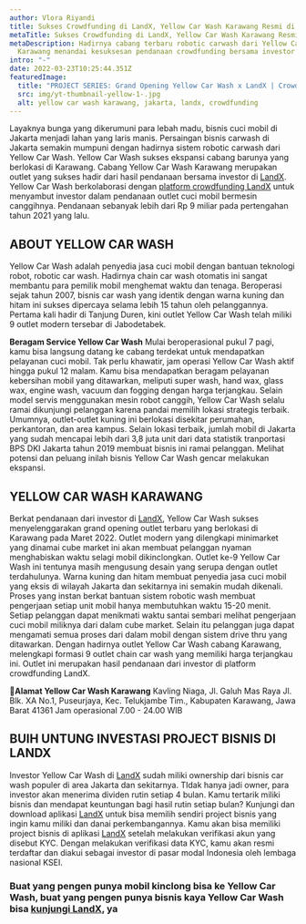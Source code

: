 ```yaml
---
author: Vlora Riyandi
title: Sukses Crowdfunding di LandX, Yellow Car Wash Karawang Resmi di Buka
metaTitle: Sukses Crowdfunding di LandX, Yellow Car Wash Karawang Resmi di Buka
metaDescription: Hadirnya cabang terbaru robotic carwash dari Yellow Car Wash di
  Karawang menandai kesuksesan pendanaan crowdfunding bersama investor di LandX.
intro: "-"
date: 2022-03-23T10:25:44.351Z
featuredImage:
  title: "PROJECT SERIES: Grand Opening Yellow Car Wash x LandX | Crowdfunding"
  src: img/yt-thumbnail-yellow-1-.jpg
  alt: yellow car wash karawang, jakarta, landx, crowdfunding
---
```

Layaknya bunga yang dikerumuni para lebah madu, bisnis cuci mobil di Jakarta menjadi lahan yang laris manis. Persaingan bisnis carwash di Jakarta semakin mumpuni dengan hadirnya sistem robotic carwash dari Yellow Car Wash.
Yellow Car Wash sukses ekspansi cabang barunya yang berlokasi di Karawang. Cabang Yellow Car Wash Karawang merupakan outlet yang sukses hadir dari hasil pendanaan bersama investor di [LandX](https://landx.id/).
Yellow Car Wash berkolaborasi dengan [platform crowdfunding LandX](https://landx.id/) untuk menyambut investor dalam pendanaan outlet cuci mobil bermesin canggihnya. Pendanaan sebanyak lebih dari Rp 9 miliar pada pertengahan tahun 2021 yang lalu.

## ABOUT YELLOW CAR WASH

Yellow Car Wash adalah penyedia jasa cuci mobil dengan bantuan teknologi robot, robotic car wash. Hadirnya chain car wash otomatis ini sangat membantu para pemilik mobil menghemat waktu dan tenaga. 
Beroperasi sejak tahun 2007, bisnis car wash yang identik dengan warna kuning dan hitam ini sukses dipercaya selama lebih 15 tahun oleh pelanggannya. Pertama kali hadir di Tanjung Duren, kini outlet Yellow Car Wash telah miliki 9 outlet modern tersebar di Jabodetabek.

**Beragam Service Yellow Car Wash**
Mulai beroperasional pukul 7 pagi, kamu bisa langsung datang ke cabang terdekat untuk mendapatkan pelayanan cuci mobil. Tak perlu khawatir, jam operasi Yellow Car Wash aktif hingga pukul 12 malam.
Kamu bisa mendapatkan beragam pelayanan kebersihan mobil yang ditawarkan, meliputi super wash, hand wax, glass wax, engine wash, vacuum dan fogging dengan harga terjangkau.
Selain model servis menggunakan mesin robot canggih, Yellow Car Wash selalu ramai dikunjungi pelanggan karena pandai memilih lokasi strategis terbaik. Umumnya, outlet-outlet kuning ini berlokasi disekitar perumahan, perkantoran, dan area kampus. 
Selain lokasi terbaik, jumlah mobil di Jakarta yang sudah mencapai lebih dari 3,8 juta unit dari data statistik tranportasi BPS DKI Jakarta tahun 2019 membuat bisnis ini ramai pelanggan. Melihat potensi dan peluang inilah bisnis Yellow Car Wash gencar melakukan ekspansi.

## YELLOW CAR WASH KARAWANG

Berkat pendanaan dari investor di [LandX](https://landx.id/), Yellow Car Wash sukses menyelenggarakan grand opening outlet terbaru yang berlokasi di Karawang pada Maret 2022. Outlet modern yang dilengkapi minimarket yang dinamai cube market ini akan membuat pelanggan nyaman menghabiskan waktu selagi mobil dikinclongkan.
Outlet ke-9 Yellow Car Wash ini tentunya masih mengusung desain yang serupa dengan outlet terdahulunya. Warna kuning dan hitam membuat penyedia jasa cuci mobil yang eksis di wilayah Jakarta dan sekitarnya ini semakin mudah dikenali.
Proses yang instan berkat bantuan sistem robotic wash membuat pengerjaan setiap unit mobil hanya membutuhkan waktu 15-20 menit. Setiap pelanggan dapat menikmati waktu santai sembari melihat pengerjaan cuci mobil miliknya dari dalam cube market. Selain itu pelanggan juga dapat mengamati semua proses dari dalam mobil dengan sistem drive thru yang ditawarkan.
Dengan hadirnya outlet Yellow Car Wash cabang Karawang, melengkapi formasi 9 outlet chain car wash yang memiliki harga terjangkau ini. Outlet ini merupakan hasil pendanaan dari investor di platform crowdfunding LandX.

📍**Alamat Yellow Car Wash Karawang** 
Kavling Niaga, Jl. Galuh Mas Raya Jl. Blk. XA No.1, Puseurjaya, Kec. Telukjambe Tim., Kabupaten Karawang, Jawa Barat 41361
Jam operasional 7.00 - 24.00 WIB

## BUIH UNTUNG INVESTASI PROJECT BISNIS DI LANDX

Investor Yellow Car Wash di [LandX](https://landx.id/) sudah miliki ownership dari bisnis car wash populer di area Jakarta dan sekitarnya. TIdak hanya jadi owner, para investor akan menerima dividen rutin setiap 4 bulan. 
Kamu tertarik miliki bisnis dan mendapat keuntungan bagi hasil rutin setiap bulan? Kunjungi dan download aplikasi [LandX](https://landx.id/) untuk bisa memilih sendiri project bisnis yang ingin kamu miliki dan danai perkembangannya.
Kamu akan bisa memiliki project bisnis di aplikasi [LandX](https://landx.id/) setelah melakukan verifikasi akun yang disebut KYC. Dengan melakukan verifikasi data KYC, kamu akan resmi terdaftar dan diakui sebagai investor di pasar modal Indonesia oleh lembaga nasional KSEI.

### Buat yang pengen punya mobil kinclong bisa ke Yellow Car Wash, buat yang pengen punya bisnis kaya Yellow Car Wash bisa [kunjungi LandX](https://landx.id/), ya